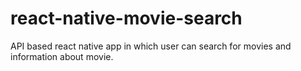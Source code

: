 # react-native-movie-search
API based react native app in which user can search for movies and information about movie.
